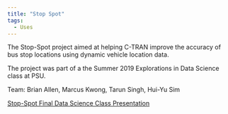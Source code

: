 ```yaml
---
title: "Stop Spot"
tags:
  - Uses
---
```


The Stop-Spot project aimed at helping C-TRAN improve the accuracy of bus stop locations using dynamic vehicle location data. 

The project was part of a the Summer 2019 Explorations in Data Science class at PSU.

Team: Brian Allen, Marcus Kwong, Tarun Singh, Hui-Yu Sim

[Stop-Spot Final Data Science Class Presentation](https://drive.google.com/file/d/1yDww1mS4s2BpFOW2kacZK2JrPdAA4ihA/view?usp=sharing)

